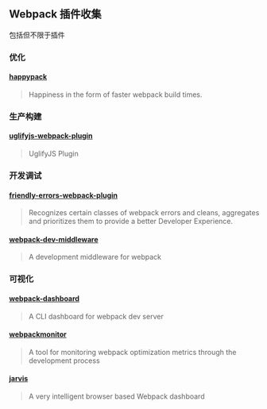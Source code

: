 ## Webpack 插件收集

<p class="tip"> 包括但不限于插件 </p>

### 优化

#### [happypack](https://github.com/amireh/happypack)

> Happiness in the form of faster webpack build times.

### 生产构建

#### [uglifyjs-webpack-plugin](https://github.com/webpack-contrib/uglifyjs-webpack-plugin)

> UglifyJS Plugin

### 开发调试

#### [friendly-errors-webpack-plugin](https://github.com/geowarin/friendly-errors-webpack-plugin)

> Recognizes certain classes of webpack errors and cleans, aggregates and prioritizes them to provide a better Developer Experience.

#### [webpack-dev-middleware](https://github.com/webpack/webpack-dev-middleware)

> A development middleware for webpack

### 可视化

#### [webpack-dashboard](https://github.com/FormidableLabs/webpack-dashboard)

> A CLI dashboard for webpack dev server

#### [webpackmonitor](https://github.com/webpackmonitor/webpackmonitor)

> A tool for monitoring webpack optimization metrics through the development process

#### [jarvis](https://github.com/zouhir/jarvis)

> A very intelligent browser based Webpack dashboard